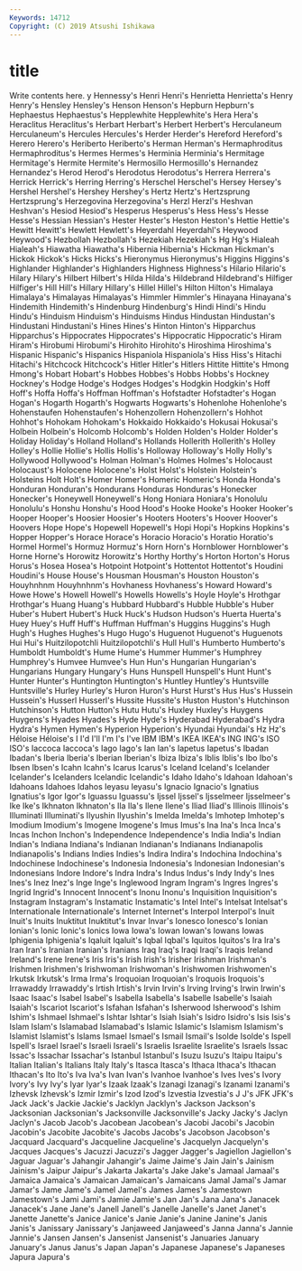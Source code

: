 ```yaml
---
Keywords: 14712
Copyright: (C) 2019 Atsushi Ishikawa
---
```


# title

Write contents here.
y Hennessy's Henri Henri's Henrietta Henrietta's Henry Henry's
Hensley Hensley's Henson Henson's Hepburn Hepburn's Hephaestus Hephaestus's Hepplewhite Hepplewhite's
Hera Hera's Heraclitus Heraclitus's Herbart Herbart's Herbert Herbert's Herculaneum Herculaneum's
Hercules Hercules's Herder Herder's Hereford Hereford's Herero Herero's Heriberto Heriberto's
Herman Herman's Hermaphroditus Hermaphroditus's Hermes Hermes's Herminia Herminia's Hermitage Hermitage's
Hermite Hermite's Hermosillo Hermosillo's Hernandez Hernandez's Herod Herod's Herodotus Herodotus's
Herrera Herrera's Herrick Herrick's Herring Herring's Herschel Herschel's Hersey Hersey's
Hershel Hershel's Hershey Hershey's Hertz Hertz's Hertzsprung Hertzsprung's Herzegovina Herzegovina's
Herzl Herzl's Heshvan Heshvan's Hesiod Hesiod's Hesperus Hesperus's Hess Hess's
Hesse Hesse's Hessian Hessian's Hester Hester's Heston Heston's Hettie Hettie's
Hewitt Hewitt's Hewlett Hewlett's Heyerdahl Heyerdahl's Heywood Heywood's Hezbollah Hezbollah's
Hezekiah Hezekiah's Hg Hg's Hialeah Hialeah's Hiawatha Hiawatha's Hibernia Hibernia's
Hickman Hickman's Hickok Hickok's Hicks Hicks's Hieronymus Hieronymus's Higgins Higgins's
Highlander Highlander's Highlanders Highness Highness's Hilario Hilario's Hilary Hilary's Hilbert
Hilbert's Hilda Hilda's Hildebrand Hildebrand's Hilfiger Hilfiger's Hill Hill's Hillary
Hillary's Hillel Hillel's Hilton Hilton's Himalaya Himalaya's Himalayas Himalayas's Himmler
Himmler's Hinayana Hinayana's Hindemith Hindemith's Hindenburg Hindenburg's Hindi Hindi's Hindu
Hindu's Hinduism Hinduism's Hinduisms Hindus Hindustan Hindustan's Hindustani Hindustani's Hines
Hines's Hinton Hinton's Hipparchus Hipparchus's Hippocrates Hippocrates's Hippocratic Hippocratic's Hiram
Hiram's Hirobumi Hirobumi's Hirohito Hirohito's Hiroshima Hiroshima's Hispanic Hispanic's Hispanics
Hispaniola Hispaniola's Hiss Hiss's Hitachi Hitachi's Hitchcock Hitchcock's Hitler Hitler's
Hitlers Hittite Hittite's Hmong Hmong's Hobart Hobart's Hobbes Hobbes's Hobbs
Hobbs's Hockney Hockney's Hodge Hodge's Hodges Hodges's Hodgkin Hodgkin's Hoff
Hoff's Hoffa Hoffa's Hoffman Hoffman's Hofstadter Hofstadter's Hogan Hogan's Hogarth
Hogarth's Hogwarts Hogwarts's Hohenlohe Hohenlohe's Hohenstaufen Hohenstaufen's Hohenzollern Hohenzollern's Hohhot
Hohhot's Hohokam Hohokam's Hokkaido Hokkaido's Hokusai Hokusai's Holbein Holbein's Holcomb
Holcomb's Holden Holden's Holder Holder's Holiday Holiday's Holland Holland's Hollands
Hollerith Hollerith's Holley Holley's Hollie Hollie's Hollis Hollis's Holloway Holloway's
Holly Holly's Hollywood Hollywood's Holman Holman's Holmes Holmes's Holocaust Holocaust's
Holocene Holocene's Holst Holst's Holstein Holstein's Holsteins Holt Holt's Homer
Homer's Homeric Homeric's Honda Honda's Honduran Honduran's Hondurans Honduras Honduras's
Honecker Honecker's Honeywell Honeywell's Hong Honiara Honiara's Honolulu Honolulu's Honshu
Honshu's Hood Hood's Hooke Hooke's Hooker Hooker's Hooper Hooper's Hoosier
Hoosier's Hooters Hooters's Hoover Hoover's Hoovers Hope Hope's Hopewell Hopewell's
Hopi Hopi's Hopkins Hopkins's Hopper Hopper's Horace Horace's Horacio Horacio's
Horatio Horatio's Hormel Hormel's Hormuz Hormuz's Horn Horn's Hornblower Hornblower's
Horne Horne's Horowitz Horowitz's Horthy Horthy's Horton Horton's Horus Horus's
Hosea Hosea's Hotpoint Hotpoint's Hottentot Hottentot's Houdini Houdini's House House's
Housman Housman's Houston Houston's Houyhnhnm Houyhnhnm's Hovhaness Hovhaness's Howard Howard's
Howe Howe's Howell Howell's Howells Howells's Hoyle Hoyle's Hrothgar Hrothgar's
Huang Huang's Hubbard Hubbard's Hubble Hubble's Huber Huber's Hubert Hubert's
Huck Huck's Hudson Hudson's Huerta Huerta's Huey Huey's Huff Huff's
Huffman Huffman's Huggins Huggins's Hugh Hugh's Hughes Hughes's Hugo Hugo's
Huguenot Huguenot's Huguenots Hui Hui's Huitzilopotchli Huitzilopotchli's Hull Hull's Humberto
Humberto's Humboldt Humboldt's Hume Hume's Hummer Hummer's Humphrey Humphrey's Humvee
Humvee's Hun Hun's Hungarian Hungarian's Hungarians Hungary Hungary's Huns Hunspell
Hunspell's Hunt Hunt's Hunter Hunter's Huntington Huntington's Huntley Huntley's Huntsville
Huntsville's Hurley Hurley's Huron Huron's Hurst Hurst's Hus Hus's Hussein
Hussein's Husserl Husserl's Hussite Hussite's Huston Huston's Hutchinson Hutchinson's Hutton
Hutton's Hutu Hutu's Huxley Huxley's Huygens Huygens's Hyades Hyades's Hyde
Hyde's Hyderabad Hyderabad's Hydra Hydra's Hymen Hymen's Hyperion Hyperion's Hyundai
Hyundai's Hz Hz's Héloise Héloise's I I'd I'll I'm I's
I've IBM IBM's IKEA IKEA's ING ING's ISO ISO's Iaccoca
Iaccoca's Iago Iago's Ian Ian's Iapetus Iapetus's Ibadan Ibadan's Iberia
Iberia's Iberian Iberian's Ibiza Ibiza's Iblis Iblis's Ibo Ibo's Ibsen
Ibsen's Icahn Icahn's Icarus Icarus's Iceland Iceland's Icelander Icelander's Icelanders
Icelandic Icelandic's Idaho Idaho's Idahoan Idahoan's Idahoans Idahoes Idahos Ieyasu
Ieyasu's Ignacio Ignacio's Ignatius Ignatius's Igor Igor's Iguassu Iguassu's Ijssel
Ijssel's Ijsselmeer Ijsselmeer's Ike Ike's Ikhnaton Ikhnaton's Ila Ila's Ilene
Ilene's Iliad Iliad's Illinois Illinois's Illuminati Illuminati's Ilyushin Ilyushin's Imelda
Imelda's Imhotep Imhotep's Imodium Imodium's Imogene Imogene's Imus Imus's Ina
Ina's Inca Inca's Incas Inchon Inchon's Independence Independence's India India's
Indian Indian's Indiana Indiana's Indianan Indianan's Indianans Indianapolis Indianapolis's Indians
Indies Indies's Indira Indira's Indochina Indochina's Indochinese Indochinese's Indonesia Indonesia's
Indonesian Indonesian's Indonesians Indore Indore's Indra Indra's Indus Indus's Indy
Indy's Ines Ines's Inez Inez's Inge Inge's Inglewood Ingram Ingram's
Ingres Ingres's Ingrid Ingrid's Innocent Innocent's Inonu Inonu's Inquisition Inquisition's
Instagram Instagram's Instamatic Instamatic's Intel Intel's Intelsat Intelsat's Internationale Internationale's
Internet Internet's Interpol Interpol's Inuit Inuit's Inuits Inuktitut Inuktitut's Invar
Invar's Ionesco Ionesco's Ionian Ionian's Ionic Ionic's Ionics Iowa Iowa's
Iowan Iowan's Iowans Iowas Iphigenia Iphigenia's Iqaluit Iqaluit's Iqbal Iqbal's
Iquitos Iquitos's Ira Ira's Iran Iran's Iranian Iranian's Iranians Iraq
Iraq's Iraqi Iraqi's Iraqis Ireland Ireland's Irene Irene's Iris Iris's
Irish Irish's Irisher Irishman Irishman's Irishmen Irishmen's Irishwoman Irishwoman's Irishwomen
Irishwomen's Irkutsk Irkutsk's Irma Irma's Iroquoian Iroquoian's Iroquois Iroquois's Irrawaddy
Irrawaddy's Irtish Irtish's Irvin Irvin's Irving Irving's Irwin Irwin's Isaac
Isaac's Isabel Isabel's Isabella Isabella's Isabelle Isabelle's Isaiah Isaiah's Iscariot
Iscariot's Isfahan Isfahan's Isherwood Isherwood's Ishim Ishim's Ishmael Ishmael's Ishtar
Ishtar's Isiah Isiah's Isidro Isidro's Isis Isis's Islam Islam's Islamabad
Islamabad's Islamic Islamic's Islamism Islamism's Islamist Islamist's Islams Ismael Ismael's
Ismail Ismail's Isolde Isolde's Ispell Ispell's Israel Israel's Israeli Israeli's
Israelis Israelite Israelite's Israels Issac Issac's Issachar Issachar's Istanbul Istanbul's
Isuzu Isuzu's Itaipu Itaipu's Italian Italian's Italians Italy Italy's Itasca
Itasca's Ithaca Ithaca's Ithacan Ithacan's Ito Ito's Iva Iva's Ivan
Ivan's Ivanhoe Ivanhoe's Ives Ives's Ivory Ivory's Ivy Ivy's Iyar
Iyar's Izaak Izaak's Izanagi Izanagi's Izanami Izanami's Izhevsk Izhevsk's Izmir
Izmir's Izod Izod's Izvestia Izvestia's J J's JFK JFK's Jack
Jack's Jackie Jackie's Jacklyn Jacklyn's Jackson Jackson's Jacksonian Jacksonian's Jacksonville
Jacksonville's Jacky Jacky's Jaclyn Jaclyn's Jacob Jacob's Jacobean Jacobean's Jacobi
Jacobi's Jacobin Jacobin's Jacobite Jacobite's Jacobs Jacobs's Jacobson Jacobson's Jacquard
Jacquard's Jacqueline Jacqueline's Jacquelyn Jacquelyn's Jacques Jacques's Jacuzzi Jacuzzi's Jagger
Jagger's Jagiellon Jagiellon's Jaguar Jaguar's Jahangir Jahangir's Jaime Jaime's Jain
Jain's Jainism Jainism's Jaipur Jaipur's Jakarta Jakarta's Jake Jake's Jamaal
Jamaal's Jamaica Jamaica's Jamaican Jamaican's Jamaicans Jamal Jamal's Jamar Jamar's
Jame Jame's Jamel Jamel's James James's Jamestown Jamestown's Jami Jami's
Jamie Jamie's Jan Jan's Jana Jana's Janacek Janacek's Jane Jane's
Janell Janell's Janelle Janelle's Janet Janet's Janette Janette's Janice Janice's
Janie Janie's Janine Janine's Janis Janis's Janissary Janissary's Janjaweed Janjaweed's
Janna Janna's Jannie Jannie's Jansen Jansen's Jansenist Jansenist's Januaries January
January's Janus Janus's Japan Japan's Japanese Japanese's Japaneses Japura Japura's
